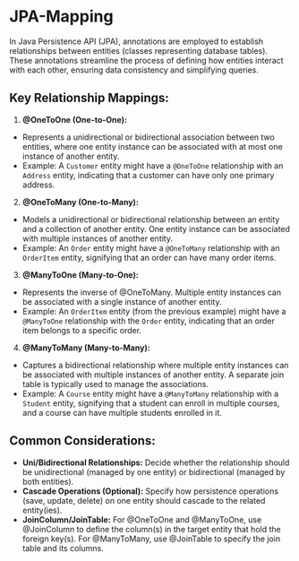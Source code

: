 # JPA-Mapping
In Java Persistence API (JPA), annotations are employed to establish relationships between entities (classes representing database tables). These annotations streamline the process of defining how entities interact with each other, ensuring data consistency and simplifying queries.

## Key Relationship Mappings:

 1. **@OneToOne (One-to-One):**
  - Represents a unidirectional or bidirectional association between two entities, where one entity instance can be associated with at most one instance of another entity.
  - Example: A `Customer` entity might have a `@OneToOne` relationship with an `Address` entity, indicating that a customer can have only one primary address.

 2. **@OneToMany (One-to-Many):**
  - Models a unidirectional or bidirectional relationship between an entity and a collection of another entity. One entity instance can be associated with multiple instances of another entity.
  - Example: An `Order` entity might have a `@OneToMany` relationship with an `OrderItem` entity, signifying that an order can have many order items.

 3. **@ManyToOne (Many-to-One):**
  - Represents the inverse of @OneToMany. Multiple entity instances can be associated with a single instance of another entity.
  - Example: An `OrderItem` entity (from the previous example) might have a `@ManyToOne` relationship with the `Order` entity, indicating that an order item belongs to a specific order.

 4. **@ManyToMany (Many-to-Many):**
  - Captures a bidirectional relationship where multiple entity instances can be associated with multiple instances of another entity. A separate join table is typically used to manage the associations.
  - Example: A `Course` entity might have a `@ManyToMany` relationship with a `Student` entity, signifying that a student can enroll in multiple courses, and a course can have multiple students enrolled in it.

## Common Considerations:

- **Uni/Bidirectional Relationships:** Decide whether the relationship should be unidirectional (managed by one entity) or bidirectional (managed by both entities).
- **Cascade Operations (Optional):** Specify how persistence operations (save, update, delete) on one entity should cascade to the related entity(ies).
- **JoinColumn/JoinTable:** For @OneToOne and @ManyToOne, use @JoinColumn to define the column(s) in the target entity that hold the foreign key(s). For @ManyToMany, use @JoinTable to specify the join table and its columns.
